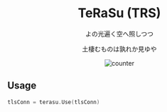 <div align="center">

# TeRaSu (TRS)

よの光遍く空へ照しつつ

土棲むものは孰れか見ゆや

![counter](https://counter.seku.su/cmoe?name=trs&theme=mb)

</div>

## Usage

```go
tlsConn = terasu.Use(tlsConn)
```
